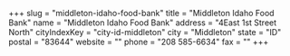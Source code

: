+++
slug = "middleton-idaho-food-bank"
title = "Middleton Idaho Food Bank"
name = "Middleton Idaho Food Bank"
address = "4East 1st Street North"
cityIndexKey = "city-id-middleton"
city = "Middleton"
state = "ID"
postal = "83644"
website = ""
phone = "208 585-6634"
fax = ""
+++
